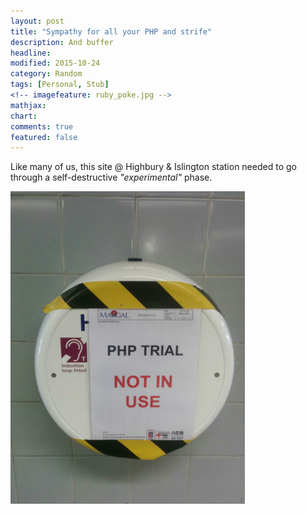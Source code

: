 ```yaml
---
layout: post
title: "Sympathy for all your PHP and strife"
description: And buffer 
headline: 
modified: 2015-10-24
category: Random
tags: [Personal, Stub]
<!-- imagefeature: ruby_poke.jpg -->
mathjax: 
chart: 
comments: true  
featured: false
---
```


Like many of us, this site @ Highbury & Islington station needed to go through a self-destructive *"experimental"* phase.

<img src="/images/PhPerror.jpg" height="20%">


